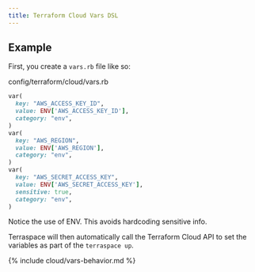 ```yaml
---
title: Terraform Cloud Vars DSL
---
```


## Example

First, you create a `vars.rb` file like so:

config/terraform/cloud/vars.rb

```ruby
var(
  key: "AWS_ACCESS_KEY_ID",
  value: ENV['AWS_ACCESS_KEY_ID'],
  category: "env",
)
var(
  key: "AWS_REGION",
  value: ENV['AWS_REGION'],
  category: "env",
)
var(
  key: "AWS_SECRET_ACCESS_KEY",
  value: ENV['AWS_SECRET_ACCESS_KEY'],
  sensitive: true,
  category: "env",
)
```

Notice the use of ENV. This avoids hardcoding sensitive info.

Terraspace will then automatically call the Terraform Cloud API to set the variables as part of the `terraspace up`.

{% include cloud/vars-behavior.md %}
